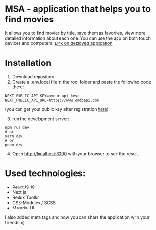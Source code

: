 # MSA - application that helps you to find movies
It allows you to find movies by title, save them as favorites, view more detailed information about each one. 
You can use the app on both touch devices and computers. [Link on deployed application](https://movie-search-app-five-psi.vercel.app)

# Installation

1. Download repository
2. Create a .env.local file in the root folder and paste the following code there:
```
NEXT_PUBLIC_API_KEY=<your api key>
NEXT_PUBLIC_API_URL=https://www.omdbapi.com
```
(you can get your public key after registration [here](https://www.omdbapi.com))

3. run the development server:
```
npm run dev
# or
yarn dev
# or
pnpm dev
```
4. Open [http://localhost:3000](http://localhost:3000) with your browser to see the result.

# Used technologies:
* ReactJS 18
* Next js
* Redux Toolkit
* CSS-Modules / SCSS
* Material UI

I also added meta tags and now you can share the application with your friends =)
